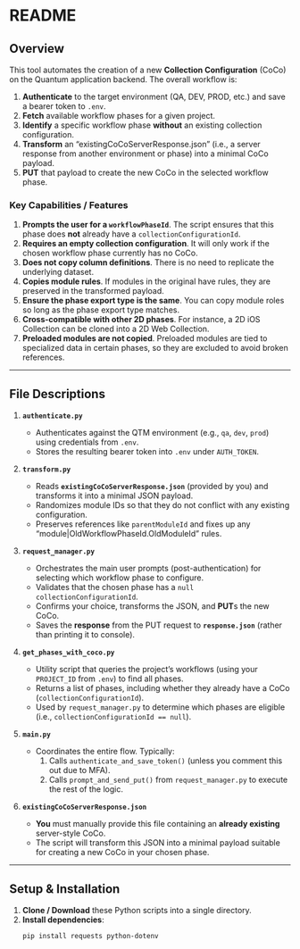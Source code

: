 # README

## Overview

This tool automates the creation of a new **Collection Configuration** (CoCo) on the Quantum application backend. The overall workflow is:

1. **Authenticate** to the target environment (QA, DEV, PROD, etc.) and save a bearer token to `.env`.  
2. **Fetch** available workflow phases for a given project.  
3. **Identify** a specific workflow phase **without** an existing collection configuration.  
4. **Transform** an “existingCoCoServerResponse.json” (i.e., a server response from another environment or phase) into a minimal CoCo payload.  
5. **PUT** that payload to create the new CoCo in the selected workflow phase.

### Key Capabilities / Features

1. **Prompts the user for a `workflowPhaseId`**. The script ensures that this phase does **not** already have a `collectionConfigurationId`.  
2. **Requires an empty collection configuration**. It will only work if the chosen workflow phase currently has no CoCo.  
3. **Does not copy column definitions**. There is no need to replicate the underlying dataset.  
4. **Copies module rules**. If modules in the original have rules, they are preserved in the transformed payload.  
5. **Ensure the phase export type is the same**. You can copy module roles so long as the phase export type matches. 
6. **Cross-compatible with other 2D phases**. For instance, a 2D iOS Collection can be cloned into a 2D Web Collection.  
7. **Preloaded modules are not copied**. Preloaded modules are tied to specialized data in certain phases, so they are excluded to avoid broken references.

---

## File Descriptions

1. **`authenticate.py`**  
   - Authenticates against the QTM environment (e.g., `qa`, `dev`, `prod`) using credentials from `.env`.  
   - Stores the resulting bearer token into `.env` under `AUTH_TOKEN`.

2. **`transform.py`**  
   - Reads **`existingCoCoServerResponse.json`** (provided by you) and transforms it into a minimal JSON payload.  
   - Randomizes module IDs so that they do not conflict with any existing configuration.  
   - Preserves references like `parentModuleId` and fixes up any “module|OldWorkflowPhaseId.OldModuleId” rules.

3. **`request_manager.py`**  
   - Orchestrates the main user prompts (post-authentication) for selecting which workflow phase to configure.  
   - Validates that the chosen phase has a `null` `collectionConfigurationId`.  
   - Confirms your choice, transforms the JSON, and **PUT**s the new CoCo.  
   - Saves the **response** from the PUT request to **`response.json`** (rather than printing it to console).

4. **`get_phases_with_coco.py`**  
   - Utility script that queries the project’s workflows (using your `PROJECT_ID` from `.env`) to find all phases.  
   - Returns a list of phases, including whether they already have a CoCo (`collectionConfigurationId`).  
   - Used by `request_manager.py` to determine which phases are eligible (i.e., `collectionConfigurationId == null`).

5. **`main.py`**  
   - Coordinates the entire flow. Typically:
     1. Calls `authenticate_and_save_token()` (unless you comment this out due to MFA).  
     2. Calls `prompt_and_send_put()` from `request_manager.py` to execute the rest of the logic.

6. **`existingCoCoServerResponse.json`**  
   - **You** must manually provide this file containing an **already existing** server-style CoCo.  
   - The script will transform this JSON into a minimal payload suitable for creating a new CoCo in your chosen phase.

---

## Setup & Installation

1. **Clone / Download** these Python scripts into a single directory.
2. **Install dependencies**:
   ```bash
   pip install requests python-dotenv
